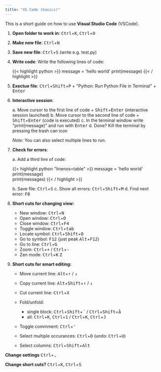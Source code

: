 ```yaml
---
title: "VS Code (basics)"
---
```


This is a short guide on how to use **Visual Studio Code** (VSCode).

1. **Open folder to work in**: <kbd>Ctrl</kbd>+<kbd>K</kbd>, <kbd>Ctrl</kbd>+<kbd>O</kbd>
2. **Make new file**: <kbd>Ctrl</kbd>+<kbd>N</kbd>
3. **Save new file**: <kbd>Ctrl</kbd>+<kbd>S</kbd> (write e.g. test.py)
4. **Write code**: Write the following lines of code:

      {{< highlight python >}}
      message = 'hello world'
      print(message) {{< / highlight >}}

5. **Exectue file**: <kbd>Ctrl</kbd>+<kbd>Shift</kbd>+<kbd>P</kbd> + "Python: Run Python File in Terminal" + <kbd>Enter</kbd>
6. **Interactive session**: 
   
   a. Move cursor to the first line of code + <kbd>Shift</kbd>+<kbd>Enter</kbd> (interactive session launched)
   b. Move cursor to the second line of code + <kbd>Shift</kbd>+<kbd>Enter</kbd> (code is executed)
   c. In the terminal window write "print(message)" and run with <kbd>Enter</kbd>
   d. Done? Kill the terminal by pressing the trash can icon
   
      *Note:* You can also select multiple lines to run.

7. **Check for errors**: 
   
   a. Add a third line of code:
   
      {{< highlight python "linenos=table" >}}
      message = 'hello world'
      print(message)      
      print(messages) {{< / highlight >}}

   b. Save file: <kbd>Ctrl</kbd>+<kbd>S</kbd>
   c. Show all errors: <kbd>Ctrl</kbd>+<kbd>Shift</kbd>+<kbd>M</kbd> 
   d. Find next error: <kbd>F8</kbd> 
   
8. **Short cuts for changing view:**
  
    * New window: <kbd>Ctrl</kbd>+<kbd>N</kbd>
    * Open window: <kbd>Ctrl</kbd>+<kbd>O</kbd>
    * Close window: <kbd>Ctrl</kbd>+<kbd>F4</kbd>
    * Toggle window: <kbd>Ctrl</kbd>+<kbd>tab</kbd>
    * Locate symbol: <kbd>Ctrl</kbd>+<kbd>Shift</kbd>+<kbd>O</kbd>
    * Go to symbol: <kbd>F12</kbd> (just peak <kbd>Alt</kbd>+<kbd>F12</kbd>)
    * Go to line: <kbd>Ctrl</kbd>+<kbd>G</kbd>
    * Zoom: <kbd>Ctrl</kbd>+<kbd>+</kbd> / <kbd>Ctrl</kbd>+<kbd>-</kbd>
    * Zen mode: <kbd>Ctrl</kbd>+<kbd>K</kbd> <kbd>Z</kbd> 
  
9. **Short cuts for smart editing:**

    * Move current line: <kbd>Alt</kbd>+<kbd>&uparrow;</kbd> / <kbd>&downarrow;</kbd>
    * Copy current line: <kbd>Alt</kbd>+<kbd>Shift</kbd>+<kbd>&uparrow;</kbd> / <kbd>&downarrow;</kbd>
    * Cut current line: <kbd>Ctrl</kbd>+<kbd>X</kbd>
    * Fold/unfold:
         
         * single block: <kbd>Ctrl</kbd>+<kbd>Shift</kbd>+<kbd>´</kbd>  / <kbd>Ctrl</kbd>+<kbd>Shift</kbd>+<kbd>å</kbd>
         * all: <kbd>Ctrl</kbd>+<kbd>K</kbd>, <kbd>Ctrl</kbd>+<kbd>1</kbd> / <kbd>Ctrl</kbd>+<kbd>K</kbd>, <kbd>Ctrl</kbd>+<kbd>J</kbd>
         
    * Toggle commment: <kbd>Ctrl</kbd>+<kbd>'</kbd> 
    * Select multiple occurances: <kbd>Ctrl</kbd>+<kbd>D</kbd> (undo: <kbd>Ctrl</kbd>+<kbd>U</kbd>)
    * Select columns: <kbd>Ctrl</kbd>+<kbd>Shift</kbd>+<kbd>Alt</kbd>
    
**Change settings** <kbd>Ctrl</kbd>+<kbd>,</kbd>

**Change short cuts?** <kbd>Ctrl</kbd>+<kbd>K</kbd>, <kbd>Ctrl</kbd>+<kbd>S</kbd>
